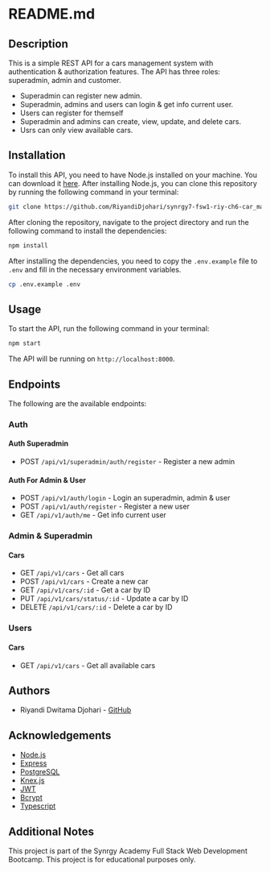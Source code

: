 # README.md

## Description
This is a simple REST API for a cars management system with authentication & authorization features. The API has three roles: superadmin, admin and customer. 
- Superadmin can register new admin. 
- Superadmin, admins and users can login & get info current user.
- Users can register for themself
- Superadmin and admins can create, view, update, and delete cars.
- Usrs can only view available cars.

## Installation
To install this API, you need to have Node.js installed on your machine. You can download it [here](https://nodejs.org/en/). After installing Node.js, you can clone this repository by running the following command in your terminal:

```bash
git clone https://github.com/RiyandiDjohari/synrgy7-fsw1-riy-ch6-car_management_api.git
```

After cloning the repository, navigate to the project directory and run the following command to install the dependencies:

```bash
npm install
```

After installing the dependencies, you need to copy the `.env.example` file to `.env` and fill in the necessary environment variables.

```bash
cp .env.example .env
```

## Usage
To start the API, run the following command in your terminal:

```bash
npm start
```

The API will be running on `http://localhost:8000`.

## Endpoints
The following are the available endpoints:

### Auth
#### Auth Superadmin
- POST `/api/v1/superadmin/auth/register` - Register a new admin

#### Auth For Admin & User
- POST `/api/v1/auth/login` - Login an superadmin, admin & user
- POST `/api/v1/auth/register` - Register a new user
- GET `/api/v1/auth/me` - Get info current user

### Admin & Superadmin
#### Cars
- GET `/api/v1/cars` - Get all cars
- POST `/api/v1/cars` - Create a new car
- GET `/api/v1/cars/:id` - Get a car by ID
- PUT `/api/v1/cars/status/:id` - Update a car by ID
- DELETE `/api/v1/cars/:id` - Delete a car by ID

### Users
#### Cars
- GET `/api/v1/cars` - Get all available cars

## Authors
- Riyandi Dwitama Djohari - [GitHub]("https://github.com/RiyandiDjohari/")

## Acknowledgements
- [Node.js](https://nodejs.org/)
- [Express](https://expressjs.com/)
- [PostgreSQL](https://www.postgresql.org/)
- [Knex.js](http://knexjs.org/)
- [JWT](https://jwt.io/)
- [Bcrypt](https://www.npmjs.com/package/bcrypt)
- [Typescript](https://typescriptlang.org/)

## Additional Notes
This project is part of the Synrgy Academy Full Stack Web Development Bootcamp. This project is for educational purposes only.